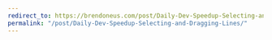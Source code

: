 ```yaml
---
redirect_to: https://brendoneus.com/post/Daily-Dev-Speedup-Selecting-and-Dragging-Lines/
permalink: "/post/Daily-Dev-Speedup-Selecting-and-Dragging-Lines/"
---
```

